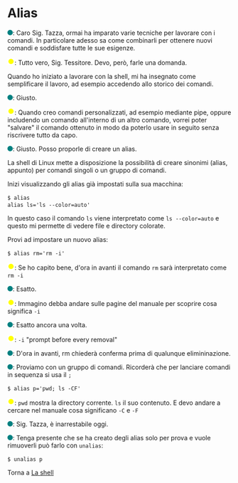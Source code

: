 # Alias

![](../../images/people/tess.png): Caro Sig. Tazza, ormai ha imparato varie
tecniche per lavorare con i comandi. In particolare adesso sa come combinarli
per ottenere nuovi comandi e soddisfare tutte le sue esigenze.

![](../../images/people/tazza.png): Tutto vero, Sig. Tessitore. Devo, però, farle una
domanda.

Quando ho iniziato a lavorare con la shell, mi ha insegnato come semplificare
il lavoro, ad esempio accedendo allo storico dei comandi.

![](../../images/people/tess.png): Giusto.

![](../../images/people/tazza.png): Quando creo comandi personalizzati, ad
esempio mediante pipe, oppure includendo un comando all'interno di un altro
comando, vorrei poter "salvare" il comando ottenuto in modo da poterlo usare
in seguito senza riscrivere tutto da capo.

![](../../images/people/tess.png): Giusto. Posso proporle di creare un alias.

La shell di Linux mette a disposizione la possibilità
di creare sinonimi (alias, appunto) per comandi singoli o un gruppo di comandi.

Inizi visualizzando gli alias già impostati sulla sua macchina:

```
$ alias
alias ls='ls --color=auto'
```

In questo caso il comando `ls` viene interpretato come `ls --color=auto`
e questo mi permette di vedere file e directory colorate.

Provi ad impostare un nuovo alias:

```
$ alias rm='rm -i'
```

![](../../images/people/tazza.png): Se ho capito bene, d'ora in avanti il comando
`rm` sarà interpretato come `rm -i`

![](../../images/people/tess.png): Esatto.

![](../../images/people/tazza.png): Immagino debba andare sulle pagine del manuale
per scoprire cosa significa `-i`

![](../../images/people/tess.png): Esatto ancora una volta.

![](../../images/people/tazza.png): `-i` "prompt before every removal"

![](../../images/people/tess.png): D'ora in avanti, rm chiederà conferma prima
di qualunque elimininazione.

![](../../images/people/tess.png): Proviamo con un gruppo di comandi.
Ricorderà che per lanciare comandi in sequenza si usa il `;`

```
$ alias p='pwd; ls -CF'
```

![](../../images/people/tazza.png): `pwd` mostra la directory corrente. `ls`
il suo contenuto. E devo andare a cercare nel manuale cosa significano `-C` e `-F`

![](../../images/people/tess.png): Sig. Tazza, è inarrestabile oggi.

![](../../images/people/tess.png): Tenga presente che se ha creato degli alias
solo per prova e vuole rimuoverli può farlo con `unalias`:

```
$ unalias p
```

Torna a [La shell](../summary.md)
